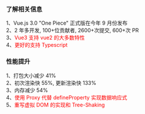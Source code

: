 ### 了解相关信息
1、Vue.js 3.0 "One Piece" 正式版在今年 9 月份发布  
2、2 年多开发, 100+位贡献者, 2600+次提交, 600+次 PR   
3、<font color=#FF0000>Vue3 支持 vue2 的大多数特性</font>   
4、<font color=#FF0000>更好的支持 Typescript</font>  

### 性能提升  
1、打包大小减少 41%   
2、初次渲染快 55%, 更新渲染快 133%   
3、内存减少 54%   
4、<font color=#FF0000>使用 Proxy 代替 defineProperty 实现数据响应式</font>   
5、<font color=#FF0000>重写虚拟 DOM 的实现和 Tree-Shaking</font>   
